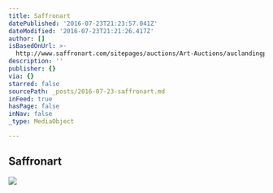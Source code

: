 ```yaml
---
title: Saffronart
datePublished: '2016-07-23T21:23:57.041Z'
dateModified: '2016-07-23T21:21:26.417Z'
author: []
isBasedOnUrl: >-
  http://www.saffronart.com/sitepages/auctions/Art-Auctions/auclandingpage.aspx?eid=3947
description: ''
publisher: {}
via: {}
starred: false
sourcePath: _posts/2016-07-23-saffronart.md
inFeed: true
hasPage: false
inNav: false
_type: MediaObject

---
```

<article style=""><h1>Saffronart</h1><img src="http://mediacloud.saffronart.com/staticimages/2016/june/delhiauc_sept16.jpg" /></article>